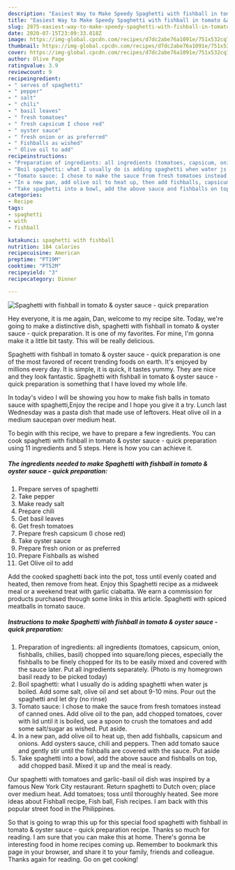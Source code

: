 ```yaml
---
description: "Easiest Way to Make Speedy Spaghetti with fishball in tomato &amp;amp; oyster sauce - quick preparation"
title: "Easiest Way to Make Speedy Spaghetti with fishball in tomato &amp;amp; oyster sauce - quick preparation"
slug: 2875-easiest-way-to-make-speedy-spaghetti-with-fishball-in-tomato-and-amp-oyster-sauce-quick-preparation
date: 2020-07-15T23:09:33.018Z
image: https://img-global.cpcdn.com/recipes/d7dc2abe76a1091e/751x532cq70/spaghetti-with-fishball-in-tomato-oyster-sauce-quick-preparation-recipe-main-photo.jpg
thumbnail: https://img-global.cpcdn.com/recipes/d7dc2abe76a1091e/751x532cq70/spaghetti-with-fishball-in-tomato-oyster-sauce-quick-preparation-recipe-main-photo.jpg
cover: https://img-global.cpcdn.com/recipes/d7dc2abe76a1091e/751x532cq70/spaghetti-with-fishball-in-tomato-oyster-sauce-quick-preparation-recipe-main-photo.jpg
author: Olive Page
ratingvalue: 3.9
reviewcount: 9
recipeingredient:
- " serves of spaghetti"
- " pepper"
- " salt"
- " chili"
- " basil leaves"
- " fresh tomatoes"
- " fresh capsicum I chose red"
- " oyster sauce"
- " fresh onion or as preferred"
- " Fishballs as wished"
- " Olive oil to add"
recipeinstructions:
- "Preparation of ingredients: all ingredients (tomatoes, capsicum, onion, fishballs, chilies, basil) chopped into square/long pieces, especially the fishballs to be finely chopped for its to be easily mixed and covered with the sauce later. Put all ingredients separately. (Photo is my homegrown basil ready to be picked today)"
- "Boil spaghetti: what I usually do is adding spaghetti when water js boiled. Add some salt, olive oil and set about 9-10 mins. Pour out the spaghetti and let dry (no rinse)"
- "Tomato sauce: I chose to make the sauce from fresh tomatoes instead of canned ones. Add olive oil to the pan, add chopped tomatoes, cover with lid until it is boiled, use a spoon to crush the tomatoes and add some salt/sugar as wished. Put aside."
- "In a new pan, add olive oil to heat up, then add fishballs, capsicum and onions. Add oysters sauce, chili and peppers. Then add tomato sauce and gently stir until the fishballs are covered with the sauce. Put aside"
- "Take spaghetti into a bowl, add the above sauce and fishballs on top, add chopped basil. Mixed it up and the meal is ready."
categories:
- Recipe
tags:
- spaghetti
- with
- fishball

katakunci: spaghetti with fishball 
nutrition: 184 calories
recipecuisine: American
preptime: "PT19M"
cooktime: "PT52M"
recipeyield: "3"
recipecategory: Dinner

---
```



![Spaghetti with fishball in tomato &amp; oyster sauce - quick preparation](https://img-global.cpcdn.com/recipes/d7dc2abe76a1091e/751x532cq70/spaghetti-with-fishball-in-tomato-oyster-sauce-quick-preparation-recipe-main-photo.jpg)

Hey everyone, it is me again, Dan, welcome to my recipe site. Today, we're going to make a distinctive dish, spaghetti with fishball in tomato &amp; oyster sauce - quick preparation. It is one of my favorites. For mine, I'm gonna make it a little bit tasty. This will be really delicious.

Spaghetti with fishball in tomato &amp; oyster sauce - quick preparation is one of the most favored of recent trending foods on earth. It's enjoyed by millions every day. It is simple, it is quick, it tastes yummy. They are nice and they look fantastic. Spaghetti with fishball in tomato &amp; oyster sauce - quick preparation is something that I have loved my whole life.

In today&#39;s video I will be showing you how to make fish balls in tomato sauce with spaghetti,Enjoy the recipe and I hope you give it a try. Lunch last Wednesday was a pasta dish that made use of leftovers. Heat olive oil in a medium saucepan over medium heat.


To begin with this recipe, we have to prepare a few ingredients. You can cook spaghetti with fishball in tomato &amp; oyster sauce - quick preparation using 11 ingredients and 5 steps. Here is how you can achieve it.

<!--inarticleads1-->

##### The ingredients needed to make Spaghetti with fishball in tomato &amp; oyster sauce - quick preparation:

1. Prepare  serves of spaghetti
1. Take  pepper
1. Make ready  salt
1. Prepare  chili
1. Get  basil leaves
1. Get  fresh tomatoes
1. Prepare  fresh capsicum (I chose red)
1. Take  oyster sauce
1. Prepare  fresh onion or as preferred
1. Prepare  Fishballs as wished
1. Get  Olive oil to add


Add the cooked spaghetti back into the pot, toss until evenly coated and heated, then remove from heat. Enjoy this Spaghetti recipe as a midweek meal or a weekend treat with garlic ciabatta. We earn a commission for products purchased through some links in this article. Spaghetti with spiced meatballs in tomato sauce. 

<!--inarticleads2-->

##### Instructions to make Spaghetti with fishball in tomato &amp; oyster sauce - quick preparation:

1. Preparation of ingredients: all ingredients (tomatoes, capsicum, onion, fishballs, chilies, basil) chopped into square/long pieces, especially the fishballs to be finely chopped for its to be easily mixed and covered with the sauce later. Put all ingredients separately. (Photo is my homegrown basil ready to be picked today)
1. Boil spaghetti: what I usually do is adding spaghetti when water js boiled. Add some salt, olive oil and set about 9-10 mins. Pour out the spaghetti and let dry (no rinse)
1. Tomato sauce: I chose to make the sauce from fresh tomatoes instead of canned ones. Add olive oil to the pan, add chopped tomatoes, cover with lid until it is boiled, use a spoon to crush the tomatoes and add some salt/sugar as wished. Put aside.
1. In a new pan, add olive oil to heat up, then add fishballs, capsicum and onions. Add oysters sauce, chili and peppers. Then add tomato sauce and gently stir until the fishballs are covered with the sauce. Put aside
1. Take spaghetti into a bowl, add the above sauce and fishballs on top, add chopped basil. Mixed it up and the meal is ready.


Our spaghetti with tomatoes and garlic-basil oil dish was inspired by a famous New York City restaurant. Return spaghetti to Dutch oven; place over medium heat. Add tomatoes; toss until thoroughly heated. See more ideas about Fishball recipe, Fish ball, Fish recipes. I am back with this popular street food in the Philippines. 

So that is going to wrap this up for this special food spaghetti with fishball in tomato &amp; oyster sauce - quick preparation recipe. Thanks so much for reading. I am sure that you can make this at home. There's gonna be interesting food in home recipes coming up. Remember to bookmark this page in your browser, and share it to your family, friends and colleague. Thanks again for reading. Go on get cooking!
